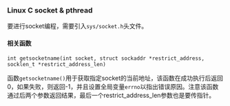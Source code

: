 ### Linux C socket & pthread


要进行socket编程，需要引入`sys/socket.h`头文件。

#### 相关函数



	int getsocketname(int socket, struct sockaddr *restrict_address, socklen_t *restrict_address_len)

函数`getsocketname()`用于获取指定socket的当前地址，该函数在成功执行后返回0，如果失败，则返回-1，并且设置全局变量`errno`以指出错误原因。注意该函数通过后两个参数返回结果，最后一个restrict\_address\_len参数也是要传指针。